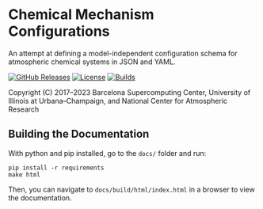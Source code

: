 # Chemical Mechanism Configurations

An attempt at defining a model-independent configuration schema for atmospheric chemical systems in JSON and YAML.

[![GitHub Releases](https://img.shields.io/github/release/open-atmos/MechanismConfiguration.svg)](https://github.com/open-atmos/MechanismConfiguration/releases)
[![License](https://img.shields.io/github/license/open-atmos/MechanismConfiguration.svg)](https://github.com/open-atmos/MechanismConfiguration/blob/master/LICENSE)
[![Builds](https://github.com/open-atmos/MechanismConfiguration/actions/workflows/gh-pages.yml/badge.svg)](https://github.com/open-atmos/MechanismConfiguration/actions/workflows/gh-pages.yml)

Copyright (C) 2017&ndash;2023 Barcelona Supercomputing Center, University of Illinois at Urbana&ndash;Champaign, and National Center for Atmospheric Research

## Building the Documentation

With python and pip installed, go to the `docs/` folder and run:
```
pip install -r requirements
make html
```

Then, you can navigate to `docs/build/html/index.html` in a browser to view the documentation.

